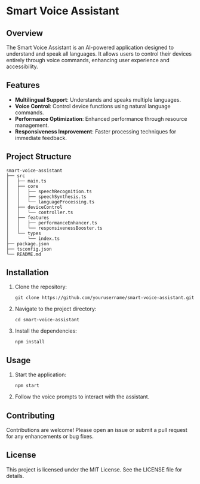 # Smart Voice Assistant

## Overview
The Smart Voice Assistant is an AI-powered application designed to understand and speak all languages. It allows users to control their devices entirely through voice commands, enhancing user experience and accessibility.

## Features
- **Multilingual Support**: Understands and speaks multiple languages.
- **Voice Control**: Control device functions using natural language commands.
- **Performance Optimization**: Enhanced performance through resource management.
- **Responsiveness Improvement**: Faster processing techniques for immediate feedback.

## Project Structure
```
smart-voice-assistant
├── src
│   ├── main.ts
│   ├── core
│   │   ├── speechRecognition.ts
│   │   ├── speechSynthesis.ts
│   │   └── languageProcessing.ts
│   ├── deviceControl
│   │   └── controller.ts
│   ├── features
│   │   ├── performanceEnhancer.ts
│   │   └── responsivenessBooster.ts
│   └── types
│       └── index.ts
├── package.json
├── tsconfig.json
└── README.md
```

## Installation
1. Clone the repository:
   ```
   git clone https://github.com/yourusername/smart-voice-assistant.git
   ```
2. Navigate to the project directory:
   ```
   cd smart-voice-assistant
   ```
3. Install the dependencies:
   ```
   npm install
   ```

## Usage
1. Start the application:
   ```
   npm start
   ```
2. Follow the voice prompts to interact with the assistant.

## Contributing
Contributions are welcome! Please open an issue or submit a pull request for any enhancements or bug fixes.

## License
This project is licensed under the MIT License. See the LICENSE file for details.